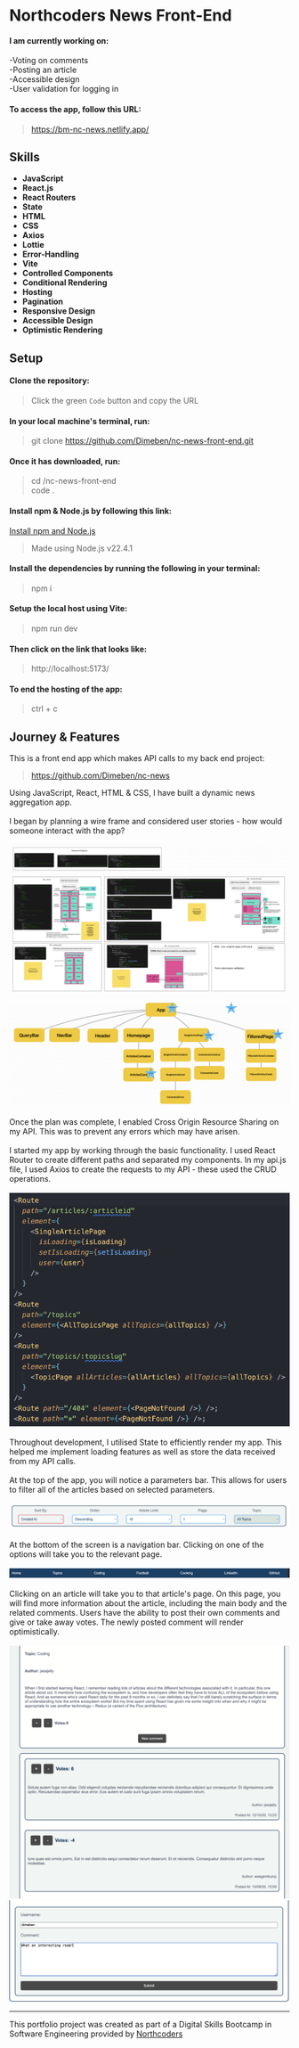 # Northcoders News Front-End

#### I am currently working on:

-Voting on comments
<br>
-Posting an article
<br>
-Accessible design
<br>
-User validation for logging in

#### To access the app, follow this URL:

> https://bm-nc-news.netlify.app/

## Skills

- **JavaScript**
- **React.js**
- **React Routers**
- **State**
- **HTML**
- **CSS**
- **Axios**
- **Lottie**
- **Error-Handling**
- **Vite**
- **Controlled Components**
- **Conditional Rendering**
- **Hosting**
- **Pagination**
- **Responsive Design**
- **Accessible Design**
- **Optimistic Rendering**

## Setup

#### Clone the repository:

> Click the green `Code` button and copy the URL <br>

#### In your local machine's terminal, run:

> git clone https://github.com/Dimeben/nc-news-front-end.git <br>

#### Once it has downloaded, run:

> cd /nc-news-front-end <br>
> code . <br>

#### Install npm & Node.js by following this link:

[Install npm and Node.js](https://docs.npmjs.com/downloading-and-installing-node-js-and-npm)

> Made using Node.js v22.4.1

#### Install the dependencies by running the following in your terminal:

> npm i

#### Setup the local host using Vite:

> npm run dev

#### Then click on the link that looks like:

> http://localhost:5173/

#### To end the hosting of the app:

> ctrl + c

## Journey & Features

This is a front end app which makes API calls to my back end project:

> https://github.com/Dimeben/nc-news

Using JavaScript, React, HTML & CSS, I have built a dynamic news aggregation app.
<br>
<br>
I began by planning a wire frame and considered user stories - how would someone interact with the app?
<br>
<br>
![Wire Frame Plan](readme-imgs/1.png)

![Wire Frame Plan](readme-imgs/2.png)
<br>
<br>
Once the plan was complete, I enabled Cross Origin Resource Sharing on my API. This was to prevent any errors which may have arisen.
<br>
<br>
I started my app by working through the basic functionality. I used React Router to create different paths and separated my components. In my api.js file, I used Axios to create the requests to my API - these used the CRUD operations.
<br>
<br>
![An example of React Routers](readme-imgs/3.png)
<br>
<br>
Throughout development, I utilised State to efficiently render my app. This helped me implement loading features as well as store the data received from my API calls.
<br>
<br>
At the top of the app, you will notice a parameters bar. This allows for users to filter all of the articles based on selected parameters.
<br>
<br>
![Parameters Bar](readme-imgs/4.png)
<br>
<br>
At the bottom of the screen is a navigation bar. Clicking on one of the options will take you to the relevant page.
<br>
<br>
![Navigation Bar](readme-imgs/5.png)
<br>
<br>
Clicking on an article will take you to that article's page. On this page, you will find more information about the article, including the main body and the related comments. Users have the ability to post their own comments and give or take away votes. The newly posted comment will render optimistically.
<br>
<br>
![Comments](readme-imgs/6.png)
![Post a comment](readme-imgs/7.png)

---

This portfolio project was created as part of a Digital Skills Bootcamp in Software Engineering provided by [Northcoders](https://northcoders.com/)

